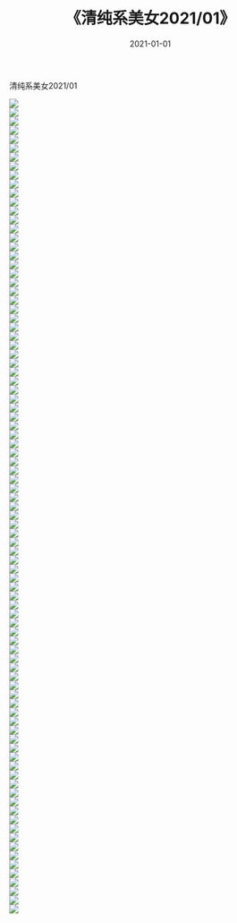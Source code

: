 ﻿---
layout: post
title:  《清纯系美女2021/01》
date:   2021-01-01
img: http://img.660000.xyz/Sharelink/清纯系美女/2021/01/000.jpg
categories: [美女, 清纯, 唯美]
---

清纯系美女2021/01

 ![](http://img.660000.xyz/Sharelink/清纯系美女/2021/01/001.jpeg) <br>![](http://img.660000.xyz/Sharelink/清纯系美女/2021/01/002.jpeg) <br>![](http://img.660000.xyz/Sharelink/清纯系美女/2021/01/003.jpeg) <br>![](http://img.660000.xyz/Sharelink/清纯系美女/2021/01/004.jpeg) <br>![](http://img.660000.xyz/Sharelink/清纯系美女/2021/01/005.jpeg) <br>![](http://img.660000.xyz/Sharelink/清纯系美女/2021/01/006.jpeg) <br>![](http://img.660000.xyz/Sharelink/清纯系美女/2021/01/007.jpeg) <br>![](http://img.660000.xyz/Sharelink/清纯系美女/2021/01/008.jpeg) <br>![](http://img.660000.xyz/Sharelink/清纯系美女/2021/01/009.jpeg) <br>![](http://img.660000.xyz/Sharelink/清纯系美女/2021/01/010.jpeg) <br>![](http://img.660000.xyz/Sharelink/清纯系美女/2021/01/011.jpeg) <br>![](http://img.660000.xyz/Sharelink/清纯系美女/2021/01/012.jpeg) <br>![](http://img.660000.xyz/Sharelink/清纯系美女/2021/01/013.jpeg) <br>![](http://img.660000.xyz/Sharelink/清纯系美女/2021/01/014.jpeg) <br>![](http://img.660000.xyz/Sharelink/清纯系美女/2021/01/015.jpeg) <br>![](http://img.660000.xyz/Sharelink/清纯系美女/2021/01/016.jpeg) <br>![](http://img.660000.xyz/Sharelink/清纯系美女/2021/01/017.jpeg) <br>![](http://img.660000.xyz/Sharelink/清纯系美女/2021/01/018.jpeg) <br>![](http://img.660000.xyz/Sharelink/清纯系美女/2021/01/019.jpeg) <br>![](http://img.660000.xyz/Sharelink/清纯系美女/2021/01/020.jpeg) <br>![](http://img.660000.xyz/Sharelink/清纯系美女/2021/01/021.jpeg) <br>![](http://img.660000.xyz/Sharelink/清纯系美女/2021/01/022.jpeg) <br>![](http://img.660000.xyz/Sharelink/清纯系美女/2021/01/023.jpeg) <br>![](http://img.660000.xyz/Sharelink/清纯系美女/2021/01/024.jpeg) <br>![](http://img.660000.xyz/Sharelink/清纯系美女/2021/01/025.jpeg) <br>![](http://img.660000.xyz/Sharelink/清纯系美女/2021/01/026.jpeg) <br>![](http://img.660000.xyz/Sharelink/清纯系美女/2021/01/027.jpeg) <br>![](http://img.660000.xyz/Sharelink/清纯系美女/2021/01/028.jpeg) <br>![](http://img.660000.xyz/Sharelink/清纯系美女/2021/01/029.jpeg) <br>![](http://img.660000.xyz/Sharelink/清纯系美女/2021/01/030.jpeg) <br>![](http://img.660000.xyz/Sharelink/清纯系美女/2021/01/031.jpeg) <br>![](http://img.660000.xyz/Sharelink/清纯系美女/2021/01/032.jpeg) <br>![](http://img.660000.xyz/Sharelink/清纯系美女/2021/01/033.jpeg) <br>![](http://img.660000.xyz/Sharelink/清纯系美女/2021/01/034.jpeg) <br>![](http://img.660000.xyz/Sharelink/清纯系美女/2021/01/035.jpeg) <br>![](http://img.660000.xyz/Sharelink/清纯系美女/2021/01/036.jpeg) <br>![](http://img.660000.xyz/Sharelink/清纯系美女/2021/01/037.jpeg) <br>![](http://img.660000.xyz/Sharelink/清纯系美女/2021/01/038.jpeg) <br>![](http://img.660000.xyz/Sharelink/清纯系美女/2021/01/039.jpeg) <br>![](http://img.660000.xyz/Sharelink/清纯系美女/2021/01/040.jpeg) <br>![](http://img.660000.xyz/Sharelink/清纯系美女/2021/01/041.jpeg) <br>![](http://img.660000.xyz/Sharelink/清纯系美女/2021/01/042.jpeg) <br>![](http://img.660000.xyz/Sharelink/清纯系美女/2021/01/043.jpeg) <br>![](http://img.660000.xyz/Sharelink/清纯系美女/2021/01/044.jpeg) <br>![](http://img.660000.xyz/Sharelink/清纯系美女/2021/01/045.jpeg) <br>![](http://img.660000.xyz/Sharelink/清纯系美女/2021/01/046.jpeg) <br>![](http://img.660000.xyz/Sharelink/清纯系美女/2021/01/047.jpeg) <br>![](http://img.660000.xyz/Sharelink/清纯系美女/2021/01/048.jpeg) <br>![](http://img.660000.xyz/Sharelink/清纯系美女/2021/01/049.jpeg) <br>![](http://img.660000.xyz/Sharelink/清纯系美女/2021/01/050.jpeg) <br>![](http://img.660000.xyz/Sharelink/清纯系美女/2021/01/051.jpeg) <br>![](http://img.660000.xyz/Sharelink/清纯系美女/2021/01/052.jpeg) <br>![](http://img.660000.xyz/Sharelink/清纯系美女/2021/01/053.jpeg) <br>![](http://img.660000.xyz/Sharelink/清纯系美女/2021/01/054.jpeg) <br>![](http://img.660000.xyz/Sharelink/清纯系美女/2021/01/055.jpeg) <br>![](http://img.660000.xyz/Sharelink/清纯系美女/2021/01/056.jpeg) <br>![](http://img.660000.xyz/Sharelink/清纯系美女/2021/01/057.jpeg) <br>![](http://img.660000.xyz/Sharelink/清纯系美女/2021/01/058.jpeg) <br>![](http://img.660000.xyz/Sharelink/清纯系美女/2021/01/059.jpeg) <br>![](http://img.660000.xyz/Sharelink/清纯系美女/2021/01/060.jpeg) <br>![](http://img.660000.xyz/Sharelink/清纯系美女/2021/01/061.jpeg) <br>![](http://img.660000.xyz/Sharelink/清纯系美女/2021/01/062.jpeg) <br>![](http://img.660000.xyz/Sharelink/清纯系美女/2021/01/063.jpeg) <br>![](http://img.660000.xyz/Sharelink/清纯系美女/2021/01/064.jpeg) <br>![](http://img.660000.xyz/Sharelink/清纯系美女/2021/01/065.jpeg) <br>![](http://img.660000.xyz/Sharelink/清纯系美女/2021/01/066.jpeg) <br>![](http://img.660000.xyz/Sharelink/清纯系美女/2021/01/067.jpeg) <br>![](http://img.660000.xyz/Sharelink/清纯系美女/2021/01/068.jpeg) <br>![](http://img.660000.xyz/Sharelink/清纯系美女/2021/01/069.jpeg) <br>![](http://img.660000.xyz/Sharelink/清纯系美女/2021/01/070.jpeg) <br>![](http://img.660000.xyz/Sharelink/清纯系美女/2021/01/071.jpeg) <br>![](http://img.660000.xyz/Sharelink/清纯系美女/2021/01/072.jpeg) <br>![](http://img.660000.xyz/Sharelink/清纯系美女/2021/01/073.jpeg) <br>![](http://img.660000.xyz/Sharelink/清纯系美女/2021/01/074.jpeg) <br>![](http://img.660000.xyz/Sharelink/清纯系美女/2021/01/075.jpeg) <br>![](http://img.660000.xyz/Sharelink/清纯系美女/2021/01/076.jpeg) <br>![](http://img.660000.xyz/Sharelink/清纯系美女/2021/01/077.jpeg) <br>![](http://img.660000.xyz/Sharelink/清纯系美女/2021/01/078.jpeg) <br>![](http://img.660000.xyz/Sharelink/清纯系美女/2021/01/079.jpeg) <br>![](http://img.660000.xyz/Sharelink/清纯系美女/2021/01/080.jpeg) <br>![](http://img.660000.xyz/Sharelink/清纯系美女/2021/01/081.jpeg) <br>![](http://img.660000.xyz/Sharelink/清纯系美女/2021/01/082.jpeg) <br>![](http://img.660000.xyz/Sharelink/清纯系美女/2021/01/083.jpeg) <br>![](http://img.660000.xyz/Sharelink/清纯系美女/2021/01/084.jpeg) <br>![](http://img.660000.xyz/Sharelink/清纯系美女/2021/01/085.jpeg) <br>![](http://img.660000.xyz/Sharelink/清纯系美女/2021/01/086.jpeg) <br>![](http://img.660000.xyz/Sharelink/清纯系美女/2021/01/087.jpeg) <br>![](http://img.660000.xyz/Sharelink/清纯系美女/2021/01/088.jpeg) <br>![](http://img.660000.xyz/Sharelink/清纯系美女/2021/01/089.jpeg) <br>![](http://img.660000.xyz/Sharelink/清纯系美女/2021/01/090.jpeg) <br>![](http://img.660000.xyz/Sharelink/清纯系美女/2021/01/091.jpeg) <br>